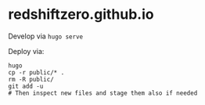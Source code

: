 # redshiftzero.github.io

Develop via `hugo serve`

Deploy via:

```
hugo
cp -r public/* .
rm -R public/
git add -u
# Then inspect new files and stage them also if needed
```
